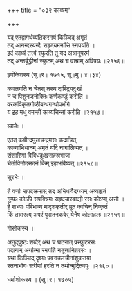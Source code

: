 +++
title = "०३२ काव्यम्"

+++


यद् एतद्वागर्थव्यतिकरमयं किञ्चिद् अमृतं  
तद् आनन्दस्यन्दैः सहृदयमनांसि स्नपयति ।  
इदं काव्यं तत्त्वं स्फुरति तु यद् अत्रानुपरमं  
तद् अन्तर्बुद्धीनां स्फुटम् अथ च वाचाम् अविषयः ॥२१५६॥  


हृषीकेशस्य (सु।र। १७१५, सू।मु। ४।३४)  


कवलयति न चेतस् तस्य दारिद्र्यदुःखं  
न च पिशुनजनोक्तिः कर्णकण्डूं करोति ।  
वरकविकृतगोष्ठीबन्धगन्धोपभोगे  
य इह मधु वमन्तीं काव्यचिन्तां करोति ॥२१५७॥  


व्याडेः ।  


एतत् कवीन्द्रमुखचन्द्रमसः कदाचित्  
काव्याभिधानम् अमृतं यदि नागालिष्यत् ।  
संसारिणां विविधदुःखसहस्रभाजां  
चेतोविनोदसदनं किम् इहाभविष्यत् ॥२१५८॥  


सुरभेः ।  


ते वर्णाः सपदक्रमास् तद् अभिधावैदग्ध्यम् अव्याहृतं  
गुम्फः कोऽपि सपक्त्रिमः सहृदयास्वाद्यो रसः कोऽप्य् असौ ।  
हे सभ्याः परिभाव्य मादृशकृतीर् ब्रूत क्वचिन् निष्कृतं  
किं तत्रास्त्य् अपरं पुरातनकवेर् येनैष कोलाहलः ॥२१५९॥  


गोसोकस्य ।  


अनुद्घुष्टः शब्दैर् अथ च घटनात् प्रस्फुटरसः  
पदानाम् अर्थात्मा रमयति नतूत्तानितरसः ।  
यथा किञ्चिद् दृश्यः पवनचलचीनांशुकतया  
स्तनाभोगः स्त्रीणां हरति न तथोन्मुद्रितवपुः ॥२१६०॥  


धर्माशोकस्य । (सु।र। १७०५)  


